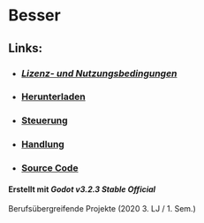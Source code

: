 # Besser

## Links:
*    ### *[Lizenz- und Nutzungsbedingungen](https://github.com/4bitFox/Besser/blob/main/LICENSE)*

*    ### [Herunterladen](https://github.com/4bitFox/Besser/blob/main/Documents/Download.md)

*    ### [Steuerung](https://github.com/4bitFox/Besser/blob/main/Documents/Controls.md)

*    ### [Handlung](https://github.com/4bitFox/Besser/blob/main/Documents/Story.md)

*    ### [Source Code](https://github.com/4bitFox/Besser/tree/main/Source)

#### Erstellt mit *Godot v3.2.3 Stable Official*
Berufsübergreifende Projekte
(2020 3. LJ / 1. Sem.)
